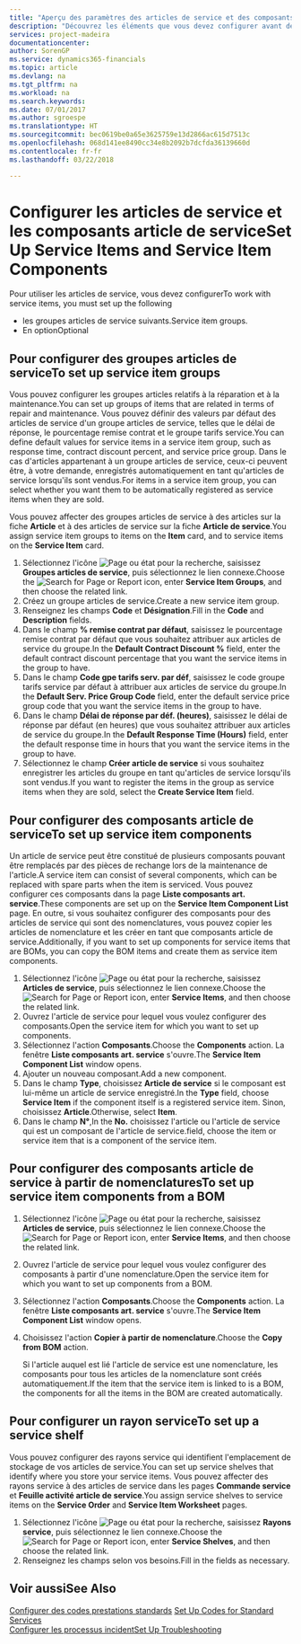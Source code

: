 ```yaml
---
title: "Aperçu des paramètres des articles de service et des composants article de service | Microsoft Docs"
description: "Découvrez les éléments que vous devez configurer avant de pouvoir utiliser des articles de service, notamment les valeurs par défaut telles que le délai de réponse, le pourcentage remise contrat et le groupe tarifs service."
services: project-madeira
documentationcenter: 
author: SorenGP
ms.service: dynamics365-financials
ms.topic: article
ms.devlang: na
ms.tgt_pltfrm: na
ms.workload: na
ms.search.keywords: 
ms.date: 07/01/2017
ms.author: sgroespe
ms.translationtype: HT
ms.sourcegitcommit: bec0619be0a65e3625759e13d2866ac615d7513c
ms.openlocfilehash: 068d141ee8490cc34e8b2092b7dcfda36139660d
ms.contentlocale: fr-fr
ms.lasthandoff: 03/22/2018

---
```

# <a name="set-up-service-items-and-service-item-components"></a><span data-ttu-id="d11e6-103">Configurer les articles de service et les composants article de service</span><span class="sxs-lookup"><span data-stu-id="d11e6-103">Set Up Service Items and Service Item Components</span></span>
<span data-ttu-id="d11e6-104">Pour utiliser les articles de service, vous devez configurer</span><span class="sxs-lookup"><span data-stu-id="d11e6-104">To work with service items, you must set up the following</span></span>

* <span data-ttu-id="d11e6-105">les groupes articles de service suivants.</span><span class="sxs-lookup"><span data-stu-id="d11e6-105">Service item groups.</span></span> 
* <span data-ttu-id="d11e6-106">En option</span><span class="sxs-lookup"><span data-stu-id="d11e6-106">Optional</span></span>

## <a name="to-set-up-service-item-groups"></a><span data-ttu-id="d11e6-107">Pour configurer des groupes articles de service</span><span class="sxs-lookup"><span data-stu-id="d11e6-107">To set up service item groups</span></span>
<span data-ttu-id="d11e6-108">Vous pouvez configurer les groupes articles relatifs à la réparation et à la maintenance.</span><span class="sxs-lookup"><span data-stu-id="d11e6-108">You can set up groups of items that are related in terms of repair and maintenance.</span></span> <span data-ttu-id="d11e6-109">Vous pouvez définir des valeurs par défaut des articles de service d'un groupe articles de service, telles que le délai de réponse, le pourcentage remise contrat et le groupe tarifs service.</span><span class="sxs-lookup"><span data-stu-id="d11e6-109">You can define default values for service items in a service item group, such as response time, contract discount percent, and service price group.</span></span> <span data-ttu-id="d11e6-110">Dans le cas d'articles appartenant à un groupe articles de service, ceux-ci peuvent être, à votre demande, enregistrés automatiquement en tant qu'articles de service lorsqu'ils sont vendus.</span><span class="sxs-lookup"><span data-stu-id="d11e6-110">For items in a service item group, you can select whether you want them to be automatically registered as service items when they are sold.</span></span>  
  
<span data-ttu-id="d11e6-111">Vous pouvez affecter des groupes articles de service à des articles sur la fiche **Article** et à des articles de service sur la fiche **Article de service**.</span><span class="sxs-lookup"><span data-stu-id="d11e6-111">You assign service item groups to items on the **Item** card, and to service items on the **Service Item** card.</span></span>  
  
1. <span data-ttu-id="d11e6-112">Sélectionnez l'icône ![Page ou état pour la recherche](media/ui-search/search_small.png "Page ou état pour la recherche"), saisissez **Groupes articles de service**, puis sélectionnez le lien connexe.</span><span class="sxs-lookup"><span data-stu-id="d11e6-112">Choose the ![Search for Page or Report](media/ui-search/search_small.png "Search for Page or Report icon") icon, enter **Service Item Groups**, and then choose the related link.</span></span>  
2. <span data-ttu-id="d11e6-113">Créez un groupe articles de service.</span><span class="sxs-lookup"><span data-stu-id="d11e6-113">Create a new service item group.</span></span>  
3. <span data-ttu-id="d11e6-114">Renseignez les champs **Code** et **Désignation**.</span><span class="sxs-lookup"><span data-stu-id="d11e6-114">Fill in the **Code** and **Description** fields.</span></span>  
4. <span data-ttu-id="d11e6-115">Dans le champ **% remise contrat par défaut**, saisissez le pourcentage remise contrat par défaut que vous souhaitez attribuer aux articles de service du groupe.</span><span class="sxs-lookup"><span data-stu-id="d11e6-115">In the **Default Contract Discount %** field, enter the default contract discount percentage that you want the service items in the group to have.</span></span>  
5. <span data-ttu-id="d11e6-116">Dans le champ **Code gpe tarifs serv. par déf**, saisissez le code groupe tarifs service par défaut à attribuer aux articles de service du groupe.</span><span class="sxs-lookup"><span data-stu-id="d11e6-116">In the **Default Serv. Price Group Code** field, enter the default service price group code that you want the service items in the group to have.</span></span>  
6. <span data-ttu-id="d11e6-117">Dans le champ **Délai de réponse par déf. (heures)**, saisissez le délai de réponse par défaut (en heures) que vous souhaitez attribuer aux articles de service du groupe.</span><span class="sxs-lookup"><span data-stu-id="d11e6-117">In the **Default Response Time (Hours)** field, enter the default response time in hours that you want the service items in the group to have.</span></span>  
7. <span data-ttu-id="d11e6-118">Sélectionnez le champ **Créer article de service** si vous souhaitez enregistrer les articles du groupe en tant qu'articles de service lorsqu'ils sont vendus.</span><span class="sxs-lookup"><span data-stu-id="d11e6-118">If you want to register the items in the group as service items when they are sold, select the **Create Service Item** field.</span></span>  

## <a name="to-set-up-service-item-components"></a><span data-ttu-id="d11e6-119">Pour configurer des composants article de service</span><span class="sxs-lookup"><span data-stu-id="d11e6-119">To set up service item components</span></span>
<span data-ttu-id="d11e6-120">Un article de service peut être constitué de plusieurs composants pouvant être remplacés par des pièces de rechange lors de la maintenance de l'article.</span><span class="sxs-lookup"><span data-stu-id="d11e6-120">A service item can consist of several components, which can be replaced with spare parts when the item is serviced.</span></span> <span data-ttu-id="d11e6-121">Vous pouvez configurer ces composants dans la page **Liste composants art. service**.</span><span class="sxs-lookup"><span data-stu-id="d11e6-121">These components are set up on the **Service Item Component List** page.</span></span> <span data-ttu-id="d11e6-122">En outre, si vous souhaitez configurer des composants pour des articles de service qui sont des nomenclatures, vous pouvez copier les articles de nomenclature et les créer en tant que composants article de service.</span><span class="sxs-lookup"><span data-stu-id="d11e6-122">Additionally, if you want to set up components for service items that are BOMs, you can copy the BOM items and create them as service item components.</span></span> 
  
1. <span data-ttu-id="d11e6-123">Sélectionnez l'icône ![Page ou état pour la recherche](media/ui-search/search_small.png "Page ou état pour la recherche"), saisissez **Articles de service**, puis sélectionnez le lien connexe.</span><span class="sxs-lookup"><span data-stu-id="d11e6-123">Choose the ![Search for Page or Report](media/ui-search/search_small.png "Search for Page or Report icon") icon, enter **Service Items**, and then choose the related link.</span></span> 
2. <span data-ttu-id="d11e6-124">Ouvrez l'article de service pour lequel vous voulez configurer des composants.</span><span class="sxs-lookup"><span data-stu-id="d11e6-124">Open the service item for which you want to set up components.</span></span>  
3. <span data-ttu-id="d11e6-125">Sélectionnez l'action **Composants**.</span><span class="sxs-lookup"><span data-stu-id="d11e6-125">Choose the **Components** action.</span></span> <span data-ttu-id="d11e6-126">La fenêtre **Liste composants art. service** s'ouvre.</span><span class="sxs-lookup"><span data-stu-id="d11e6-126">The **Service Item Component List** window opens.</span></span>  
4. <span data-ttu-id="d11e6-127">Ajouter un nouveau composant.</span><span class="sxs-lookup"><span data-stu-id="d11e6-127">Add a new component.</span></span>  
5. <span data-ttu-id="d11e6-128">Dans le champ **Type**, choisissez **Article de service** si le composant est lui-même un article de service enregistré.</span><span class="sxs-lookup"><span data-stu-id="d11e6-128">In the **Type** field, choose **Service Item** if the component itself is a registered service item.</span></span> <span data-ttu-id="d11e6-129">Sinon, choisissez **Article**.</span><span class="sxs-lookup"><span data-stu-id="d11e6-129">Otherwise, select **Item**.</span></span>  
6. <span data-ttu-id="d11e6-130">Dans le champ **N°**,</span><span class="sxs-lookup"><span data-stu-id="d11e6-130">In the **No.**</span></span> <span data-ttu-id="d11e6-131">choisissez l'article ou l'article de service qui est un composant de l'article de service.</span><span class="sxs-lookup"><span data-stu-id="d11e6-131">field, choose the item or service item that is a component of the service item.</span></span>  

## <a name="to-set-up-service-item-components-from-a-bom"></a><span data-ttu-id="d11e6-132">Pour configurer des composants article de service à partir de nomenclatures</span><span class="sxs-lookup"><span data-stu-id="d11e6-132">To set up service item components from a BOM</span></span>
1.  <span data-ttu-id="d11e6-133">Sélectionnez l'icône ![Page ou état pour la recherche](media/ui-search/search_small.png "Page ou état pour la recherche"), saisissez **Articles de service**, puis sélectionnez le lien connexe.</span><span class="sxs-lookup"><span data-stu-id="d11e6-133">Choose the ![Search for Page or Report](media/ui-search/search_small.png "Search for Page or Report icon") icon, enter **Service Items**, and then choose the related link.</span></span>  
2. <span data-ttu-id="d11e6-134">Ouvrez l'article de service pour lequel vous voulez configurer des composants à partir d'une nomenclature.</span><span class="sxs-lookup"><span data-stu-id="d11e6-134">Open the service item for which you want to set up components from a BOM.</span></span>  
3. <span data-ttu-id="d11e6-135">Sélectionnez l'action **Composants**.</span><span class="sxs-lookup"><span data-stu-id="d11e6-135">Choose the **Components** action.</span></span> <span data-ttu-id="d11e6-136">La fenêtre **Liste composants art. service** s'ouvre.</span><span class="sxs-lookup"><span data-stu-id="d11e6-136">The **Service Item Component List** window opens.</span></span>  
4. <span data-ttu-id="d11e6-137">Choisissez l'action **Copier à partir de nomenclature**.</span><span class="sxs-lookup"><span data-stu-id="d11e6-137">Choose the **Copy from BOM** action.</span></span>  
  
    <span data-ttu-id="d11e6-138">Si l'article auquel est lié l'article de service est une nomenclature, les composants pour tous les articles de la nomenclature sont créés automatiquement.</span><span class="sxs-lookup"><span data-stu-id="d11e6-138">If the item that the service item is linked to is a BOM, the components for all the items in the BOM are created automatically.</span></span>  

## <a name="to-set-up-a-service-shelf"></a><span data-ttu-id="d11e6-139">Pour configurer un rayon service</span><span class="sxs-lookup"><span data-stu-id="d11e6-139">To set up a service shelf</span></span>
<span data-ttu-id="d11e6-140">Vous pouvez configurer des rayons service qui identifient l'emplacement de stockage de vos articles de service.</span><span class="sxs-lookup"><span data-stu-id="d11e6-140">You can set up service shelves that identify where you store your service items.</span></span> <span data-ttu-id="d11e6-141">Vous pouvez affecter des rayons service à des articles de service dans les pages **Commande service** et **Feuille activité article de service**.</span><span class="sxs-lookup"><span data-stu-id="d11e6-141">You assign service shelves to service items on the **Service Order** and **Service Item Worksheet** pages.</span></span>  
  
1. <span data-ttu-id="d11e6-142">Sélectionnez l'icône ![Page ou état pour la recherche](media/ui-search/search_small.png "Page ou état pour la recherche"), saisissez **Rayons service**, puis sélectionnez le lien connexe.</span><span class="sxs-lookup"><span data-stu-id="d11e6-142">Choose the ![Search for Page or Report](media/ui-search/search_small.png "Search for Page or Report icon") icon, enter **Service Shelves**, and then choose the related link.</span></span>
2. <span data-ttu-id="d11e6-143">Renseignez les champs selon vos besoins.</span><span class="sxs-lookup"><span data-stu-id="d11e6-143">Fill in the fields as necessary.</span></span>

## <a name="see-also"></a><span data-ttu-id="d11e6-144">Voir aussi</span><span class="sxs-lookup"><span data-stu-id="d11e6-144">See Also</span></span>
<span data-ttu-id="d11e6-145">[Configurer des codes prestations standards](service-how-setup-service-coding.md) </span><span class="sxs-lookup"><span data-stu-id="d11e6-145">[Set Up Codes for Standard Services](service-how-setup-service-coding.md) </span></span>  
[<span data-ttu-id="d11e6-146">Configurer les processus incident</span><span class="sxs-lookup"><span data-stu-id="d11e6-146">Set Up Troubleshooting</span></span>](service-how-setup-troubleshooting.md)
